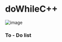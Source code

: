 # doWhileC++

![image](https://user-images.githubusercontent.com/98739084/172692261-b7bc41f6-1cd4-42f8-9365-1fc60973438a.png)



###  To - Do list
